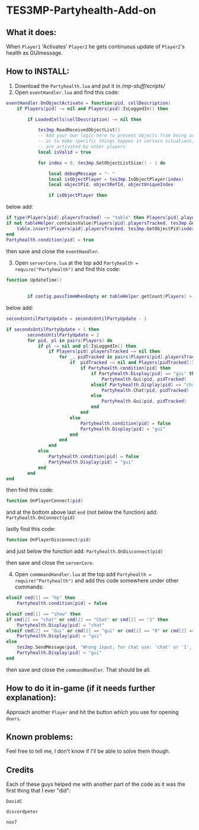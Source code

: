 # TES3MP-Partyhealth-Add-on

## What it does:
When ```Player1``` 'Activates' ```Player2``` he gets continuous update of ```Player2```'s health as GUImessage.

## How to INSTALL:
1. Download the ```Partyhealth.lua``` and put it in */mp-stuff/scripts/*
2. Open ```eventHandler.lua``` and find this code:
```lua
eventHandler.OnObjectActivate = function(pid, cellDescription)
    if Players[pid] ~= nil and Players[pid]:IsLoggedIn() then

        if LoadedCells[cellDescription] ~= nil then

            tes3mp.ReadReceivedObjectList()
            -- Add your own logic here to prevent objects from being activated in certain places,
            -- or to make specific things happen in certain situations, such as when players
            -- are activated by other players
            local isValid = true

            for index = 0, tes3mp.GetObjectListSize() - 1 do

                local debugMessage = "- "
                local isObjectPlayer = tes3mp.IsObjectPlayer(index)
                local objectPid, objectRefId, objectUniqueIndex

                if isObjectPlayer then
```
below add: 
```lua
if type(Players[pid].playersTracked) ~= "table" then Players[pid].playersTracked = {} end
if not tableHelper.containsValue(Players[pid].playersTracked, tes3mp.GetObjectPid(index)) then
	table.insert(Players[pid].playersTracked, tes3mp.GetObjectPid(index))
end
Partyhealth.condition[pid] = true
``` 
then save and close the ```eventHandler```.

3. Open ```serverCore.lua``` at the top add ```Partyhealth = require("Partyhealth")``` and find this code: 
```lua
function UpdateTime()
	
	
        if config.passTimeWhenEmpty or tableHelper.getCount(Players) > 0 then
```
below add: 
```lua
secondsUntilPartyUpdate = secondsUntilPartyUpdate - 1

if secondsUntilPartyUpdate < 1 then
		secondsUntilPartyUpdate = 2
		for pid, pl in pairs(Players) do
			if pl ~= nil and pl:IsLoggedIn() then
				if Players[pid].playersTracked ~= nil then
					for _, pidTracked in pairs(Players[pid].playersTracked) do
						if  pidTracked ~= nil and Players[pidTracked]:IsLoggedIn() then
							if Partyhealth.condition[pid] then
								if Partyhealth.Display[pid] == "gui" then
									Partyhealth.Gui(pid, pidTracked)
								elseif Partyhealth.Display[pid] == "chat" then
									Partyhealth.Chat(pid, pidTracked)
								else
									Partyhealth.Gui(pid, pidTracked)
								end
							end
						else
							Partyhealth.condition[pid] = false
							Partyhealth.Display[pid] = "gui"
						end
					end
				end
			else
				Partyhealth.condition[pid] = false
				Partyhealth.Display[pid] = "gui"
			end
		end
end
``` 
then find this code: 
```lua
function OnPlayerConnect(pid)
```
and at the bottom above last ```end``` (not below the function) add: ```Partyhealth.OnConnect(pid)```

lastly find this code:
```lua
function OnPlayerDisconnect(pid)
```
and just below the function add: ```Partyhealth.OnDisconnect(pid)```

then save and close the ```serverCore```.

4. Open ```commmandHandler.lua``` at the top add ```Partyhealth = require("Partyhealth")``` and add this code somewhere under other commands:
```lua
elseif cmd[1] == "hp" then
	Partyhealth.condition[pid] = false

elseif cmd[1] == "show" then
if cmd[2] == "chat" or cmd[2] == "Chat" or cmd[2] == "1" then
	Partyhealth.Display[pid] = "chat" 
elseif cmd[2] == "Gui" or cmd[2] == "gui" or cmd[2] == "0" or cmd[2] == "Default" or cmd[2] == "default" then
	Partyhealth.Display[pid] = "gui"
else
	tes3mp.SendMessage(pid, "Wrong input, for chat use: 'chat' or '1', for gui use: 'gui' or '1'".."\n", false)  
	Partyhealth.Display[pid] = "gui"
end
```
then save and close the ```commandHandler```.
That should be all.


## How to do it in-game (if it needs further explanation):
Approach another ```Player``` and hit the button which you use for opening ```doors```.

## Known problems:
Feel free to tell me, I don't know if I'll be able to solve them though.



## Credits
Each of these guys helped me with another part of the code as it was the first thing that I ever "did":

```DavidC```

```discordpeter```

```nox7```
